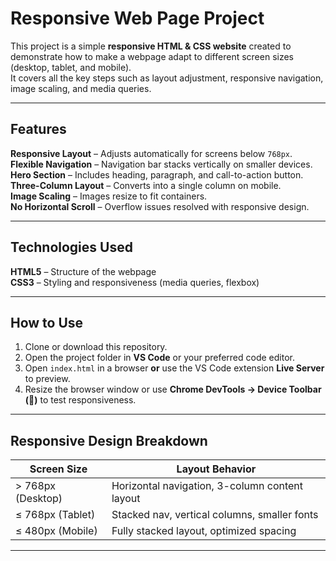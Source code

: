 #  Responsive Web Page Project

This project is a simple **responsive HTML & CSS website** created to demonstrate how to make a webpage adapt to different screen sizes (desktop, tablet, and mobile).  
It covers all the key steps such as layout adjustment, responsive navigation, image scaling, and media queries.


---

##  Features

  **Responsive Layout** – Adjusts automatically for screens below `768px`.  
  **Flexible Navigation** – Navigation bar stacks vertically on smaller devices.  
  **Hero Section** – Includes heading, paragraph, and call-to-action button.  
  **Three-Column Layout** – Converts into a single column on mobile.  
  **Image Scaling** – Images resize to fit containers.  
  **No Horizontal Scroll** – Overflow issues resolved with responsive design.  

---

## Technologies Used

 **HTML5** – Structure of the webpage  
 **CSS3** – Styling and responsiveness (media queries, flexbox)  

---

##  How to Use

1. Clone or download this repository.  
2. Open the project folder in **VS Code** or your preferred code editor.  
3. Open `index.html` in a browser **or** use the VS Code extension **Live Server** to preview.  
4. Resize the browser window or use **Chrome DevTools → Device Toolbar (📱)** to test responsiveness.

---

##  Responsive Design Breakdown

| Screen Size         | Layout Behavior                                |
|---------------------|------------------------------------------------|
| > 768px (Desktop)   | Horizontal navigation, 3-column content layout |
| ≤ 768px (Tablet)    | Stacked nav, vertical columns, smaller fonts   |
| ≤ 480px (Mobile)    | Fully stacked layout, optimized spacing        |

---




